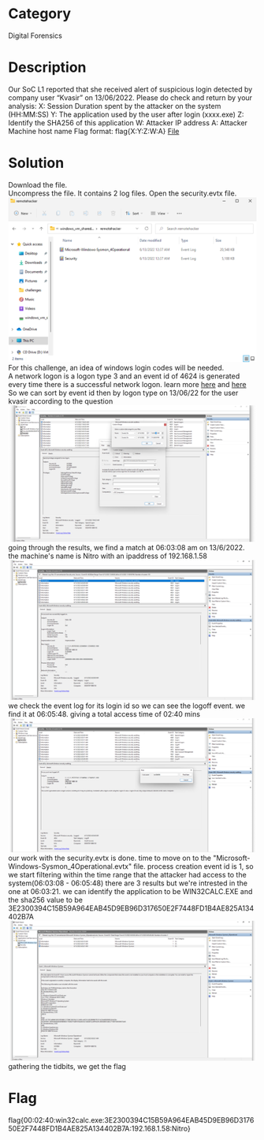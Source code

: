 # Category
Digital Forensics
# Description
Our SoC L1 reported that she received alert of suspicious login detected by company user “Kvasir” on 13/06/2022. 
Please do check and return by your analysis: 
X: Session Duration spent by the attacker on the system (HH:MM:SS) 
Y: The application used by the user after login (xxxx.exe) 
Z: Identify the SHA256 of this application 
W: Attacker IP address 
A: Attacker Machine host name 
Flag format: flag{X:Y:Z:W:A}
[File](./remotehacker.tar)
# Solution 
Download the file.</br>
Uncompress the file. It contains 2 log files. Open the security.evtx file.</br> 
![screenshot](./img1.png)</br>
For this challenge, an idea of windows login codes will be needed.</br> 
A network logon is a logon type 3 and  an event id of 4624 is generated every time there is a successful network logon. learn more [here](https://www.manageengine.com/products/active-directory-audit/learn/what-are-logon-types.html) and [here](https://learn.microsoft.com/en-us/windows-server/identity/securing-privileged-access/reference-tools-logon-types)</br> 
So we can sort by event id then by logon type on 13/06/22 for the user kvasir according to the question</br>
![screenshot](./img2.png)</br>
going through the results, we find a match at 06:03:08 am on 13/6/2022. the machine's name is Nitro with an ipaddress of 192.168.1.58</br>
![img](./img3.png)</br>
we check the event log for its login id so we can see the logoff event. we find it at 06:05:48. giving a total access time of 02:40 mins</br>
![logout-event](./img4.png)</br>
our work with the security.evtx is done. time to move on to the "Microsoft-Windows-Sysmon_4Operational.evtx" file. process creation event id is 1, so we start filtering within the time range that the attacker had access to the system(06:03:08 - 06:05:48) there are 3 results but we're intrested in the one at 06:03:21. we can identify the application to be WIN32CALC.EXE and the sha256 value to be 3E2300394C15B59A964EAB45D9EB96D317650E2F7448FD1B4AE825A134402B7A
![app](./img5.png)
gathering the tidbits, we get the flag
# Flag
flag{00:02:40:win32calc.exe:3E2300394C15B59A964EAB45D9EB96D317650E2F7448FD1B4AE825A134402B7A:192.168.1.58:Nitro}
 